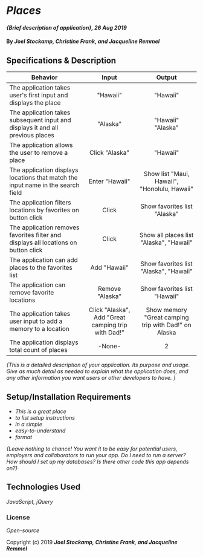 # _Places_

#### _{Brief description of application}, 26 Aug 2019_

#### By _**Joel Stockamp, Christine Frank, and Jacqueline Remmel**_

## Specifications & Description

| Behavior | Input | Output |
| ------------- |:-------------:| :-----------:|
| The application takes user's first input and displays the place | "Hawaii"  |  "Hawaii"  |
| The application takes subsequent input and displays it and all previous places | "Alaska" |  "Hawaii"<br>"Alaska"  |
| The application allows the user to remove a place | Click "Alaska" |  "Hawaii"  |
| The application displays locations that match the input name in the search field | Enter "Hawaii" | Show list "Maui, Hawaii", "Honolulu, Hawaii"  |
| The application filters locations by favorites on button click | Click | Show favorites list "Alaska"  |
| The application removes favorites filter and displays all locations on button click | Click | Show all places list "Alaska", "Hawaii"  |
| The application can add places to the favorites list | Add "Hawaii"  | Show favorites list "Alaska", "Hawaii" |
| The application can remove favorite locations | Remove "Alaska" | Show favorites list "Hawaii"  |
| The application takes user input to add a memory to a location | Click "Alaska", Add "Great camping trip with Dad!" | Show memory "Great camping trip with Dad!" on Alaska  |
| The application displays total count of places | -None- | 2  |

_{This is a detailed description of your application. Its purpose and usage.  Give as much detail as needed to explain what the application does, and any other information you want users or other developers to have. }_

## Setup/Installation Requirements

* _This is a great place_
* _to list setup instructions_
* _in a simple_
* _easy-to-understand_
* _format_

_{Leave nothing to chance! You want it to be easy for potential users, employers and collaborators to run your app. Do I need to run a server? How should I set up my databases? Is there other code this app depends on?}_


## Technologies Used

_JavaScript, jQuery_

### License

*Open-source*

Copyright (c) 2019 **_Joel Stockamp, Christine Frank, and Jacqueline Remmel_**
